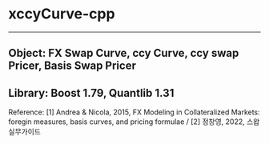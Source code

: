 # xccyCurve-cpp
---
Object: FX Swap Curve, ccy Curve, ccy swap Pricer, Basis Swap Pricer
---
Library: Boost 1.79, Quantlib 1.31
---
Reference:
[1] Andrea & Nicola, 2015, FX Modeling in Collateralized Markets: foregin measures, basis curves, and pricing formulae /
[2] 정창영, 2022, 스왑실무가이드 
